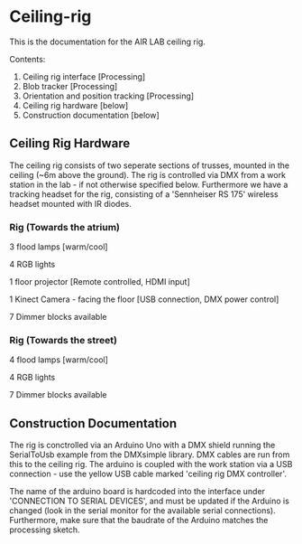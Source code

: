 # Ceiling-rig

This is the documentation for the AIR LAB ceiling rig.

Contents:

1. Ceiling rig interface [Processing]
2. Blob tracker [Processing]
3. Orientation and position tracking [Processing]
4. Ceiling rig hardware [below]
5. Construction documentation [below]



## Ceiling Rig Hardware

The ceiling rig consists of two seperate sections of trusses, mounted in the ceiling (~6m above the ground). The
rig is controlled via DMX from a work station in the lab - if not otherwise specified below. Furthermore we have a tracking
headset for the rig, consisting of a 'Sennheiser RS 175' wireless headset mounted with IR diodes.

### Rig (Towards the atrium)

3 flood lamps [warm/cool]

4 RGB lights

1 floor projector [Remote controlled, HDMI input]

1 Kinect Camera - facing the floor [USB connection, DMX power control]

7 Dimmer blocks available


### Rig (Towards the street)

4 flood lamps [warm/cool]

4 RGB lights

7 Dimmer blocks available


## Construction Documentation

The rig is conctrolled via an Arduino Uno with a DMX shield running the SerialToUsb example from the DMXsimple library. DMX cables are run from this to the ceiling rig. The arduino is coupled with the work station via a USB connection - use the yellow USB cable marked 'ceiling rig DMX controller'. 

The name of the arduino board is hardcoded into the interface under 'CONNECTION TO SERIAL DEVICES', and must be updated if the Arduino is changed (look in the serial monitor for the available serial connections). Furthermore, make sure that the baudrate of the Arduino matches the processing sketch.
